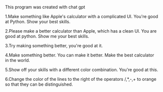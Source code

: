 This program was created with chat gpt

1.Make something like Apple's calculator with a complicated UI. You're good at Python. Show your best skills.

2.Please make a better calculator than Apple, which has a clean UI. You are good at python. Show me your best skills.

3.Try making something better, you're good at it.

4.Make something better. You can make it better. Make the best calculator in the world.

5.Show off your skills with a different color combination. You're good at this.

6.Change the color of the lines to the right of the operators /,*,-,+ to orange so that they can be distinguished.
